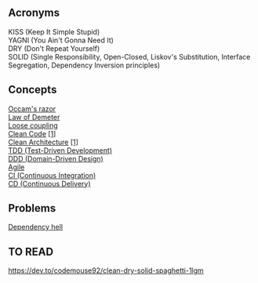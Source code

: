 ## Acronyms   
KISS (Keep It Simple Stupid)  
YAGNI (You Ain't Gonna Need It)  
DRY (Don't Repeat Yourself)  
SOLID (Single Responsibility, Open-Closed, Liskov's Substitution, Interface Segregation, Dependency Inversion principles)  

## Concepts  
[Occam's razor](https://en.wikipedia.org/wiki/Occam%27s_razor)  
[Law of Demeter](https://en.wikipedia.org/wiki/Law_of_Demeter)  
[Loose coupling](https://en.wikipedia.org/wiki/Loose_coupling)  
[Clean Code](https://de.wikipedia.org/wiki/Clean_Code) [[1]](https://dzone.com/articles/what-clean-code-%E2%80%93-quotes)  
[Clean Architecture](https://dzone.com/articles/clean-architecture-is-screaming) [[1]](https://dev.to/bosepchuk/why-i-cant-recommend-clean-architecture-by-robert-c-martin-ofd)  
[TDD (Test-Driven Development)](https://dzone.com/articles/clean-architecture-is-screaming)  
[DDD (Domain-Driven Design)](https://en.wikipedia.org/wiki/Domain-driven_design)  
[Agile](https://en.wikipedia.org/wiki/Agile_software_development)  
[CI (Continuous Integration)](https://en.wikipedia.org/wiki/Continuous_integration)  
[CD (Continuous Delivery)](https://en.wikipedia.org/wiki/Continuous_delivery)  

## Problems  
[Dependency hell](https://en.wikipedia.org/wiki/Dependency_hell)  

## TO READ  

https://dev.to/codemouse92/clean-dry-solid-spaghetti-1lgm
